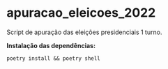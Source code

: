 # apuracao_eleicoes_2022
Script de apuração das eleições presidenciais 1 turno.

**Instalação das dependências:**

    poetry install && poetry shell

